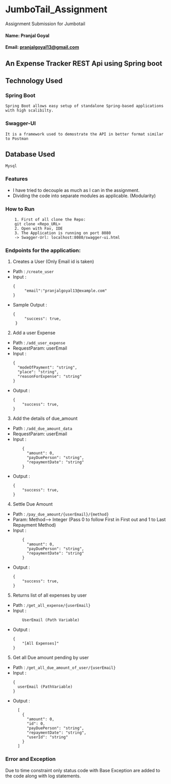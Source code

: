 # JumboTail_Assignment
Assignment Submission for Jumbotail
#### Name: Pranjal Goyal
#### Email: pranjalgoyal13@gmail.com

## An Expense Tracker REST Api using Spring boot

## Technology Used

### Spring Boot
    Spring Boot allows easy setup of standalone Spring-based applications with high scalibilty.
### Swagger-UI
    It is a framework used to demostrate the API in better format similar to Postman

## Database Used
    Mysql

### Features
- I have tried to decouple as much as I can in the assignment.
- Dividing the code into separate modules as applicable. (Modularity)

### How to Run

```
    1. First of all clone the Repo:
    git clone <Repo_URL>
    2. Open with Fav, IDE
    3. The Application is running on port 8080
    -> Swagger-Url: localhost:8080/swagger-ui.html
```

### Endpoints for the application:
1. Creates a User (Only Email id is taken)
* Path : `/create_user`
* Input :
   ```
   {
		"email":"pranjalgoyal13@example.com"
   }
   ```
* Sample Output :
   ```
   {
		"success": true,
    }
	```

2.  Add a user Expense
* Path : `/add_user_expense`
* RequestParam: userEmail  
* Input :
  ```
  {
    "modeOfPayment": "string",
    "place": "string",
    "reasonForExpense": "string"
  }   
  ```
* Output :
  ```
  {
      "success": true,
  }
  ```

3.  Add the details of due_amount
* Path : `/add_due_amount_data`
* RequestParam: userEmail
* Input :
  ```
      {
        "amount": 0,
        "payDuePerson": "string",
        "repaymentDate": "string"
      }
  ```
* Output :
  ```
  {
      "success": true,
  }
  ```

4. Settle Due Amount  
* Path : `/pay_due_amount/{userEmail}/{method}`
* Param: Method--> Integer (Pass 0 to follow First in First out and 1 to Last Repayment Method)
* Input :
  ```
      {
        "amount": 0,
        "payDuePerson": "string",
        "repaymentDate": "string"
      }
  ```
* Output :
  ```
  {
      "success": true,
  }
  ```


5.  Returns list of all expenses by user
* Path : `/get_all_expense/{userEmail}`
* Input :
  ```
      UserEmail (Path Variable)
  ```
* Output :
  ```
  {
      "[All Expenses]"
  }
  ```

5. Get all Due amount pending by user 
* Path : `/get_all_due_amount_of_user/{userEmail}`
* Input :
  ```
  { 
    userEmail (PathVariable)
  }
  ```
* Output :
  ```
    [
      {
        "amount": 0,
        "id": 0,
        "payDuePerson": "string",
        "repaymentDate": "string",
        "userId": "string"
      }
    ]
  ```

### Error and Exception
Due to time constraint only status code with Base Exception are added to the code along with log statements.